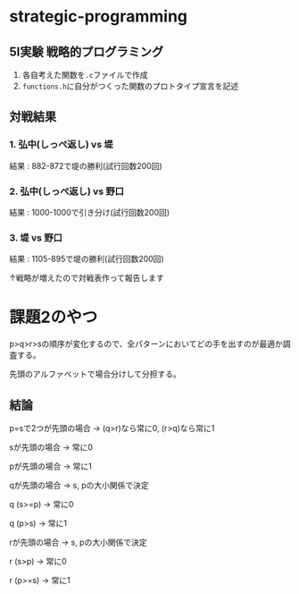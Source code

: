 # strategic-programming

## 5I実験 戦略的プログラミング

1. 各自考えた関数を`.c`ファイルで作成
2. `functions.h`に自分がつくった関数のプロトタイプ宣言を記述

## 対戦結果

### 1. 弘中(しっぺ返し) vs 堤

結果 : 882-872で堤の勝利(試行回数200回)

### 2. 弘中(しっぺ返し) vs 野口

結果 : 1000-1000で引き分け(試行回数200回)

### 3. 堤 vs 野口

結果 : 1105-895で堤の勝利(試行回数200回)

↑戦略が増えたので対戦表作って報告します

# 課題2のやつ

p>q>r>sの順序が変化するので、全パターンにおいてどの手を出すのが最適か調査する。

先頭のアルファベットで場合分けして分担する。

## 結論

p=sで2つが先頭の場合 -> (q>r)なら常に0, (r>q)なら常に1

sが先頭の場合 -> 常に0

pが先頭の場合 -> 常に1

qが先頭の場合 -> s, pの大小関係で決定

q (s>=p) -> 常に0

q (p>s) -> 常に1

rが先頭の場合 -> s, pの大小関係で決定

r (s>p) -> 常に0

r (p>=s) -> 常に1
